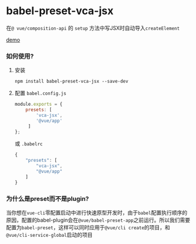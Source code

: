 # babel-preset-vca-jsx
在`@ vue/composition-api` 的 `setup` 方法中写JSX时自动导入`createElement`

[demo](https://codesandbox.io/s/babel-preset-vca-jsx-demo-7k5xs)

### 如何使用?

1. 安装

   ```shell
   npm install babel-preset-vca-jsx --save-dev
   ```

2. 配置 `babel.config.js`

   ```javascript
   module.exports = {
       presets: [
           'vca-jsx',
           '@vue/app'
        ]
   };
   ```
   
   或 `.babelrc`
   
   ```javascript
   {
       "presets": [
           "vca-jsx",
           "@vue/app"
       ]
   }
   ```



### 为什么是preset而不是plugin?

当你想在`vue-cli`零配置启动中进行快速原型开发时，由于`babel`配置执行顺序的原因，配置的babel-plugin会在`@vue/babel-preset-app`之前运行。所以我们需要配置为`babel-preset`，这样可以同时应用于`@vue/cli create`的项目，和`@vue/cli-service-global`启动的项目

